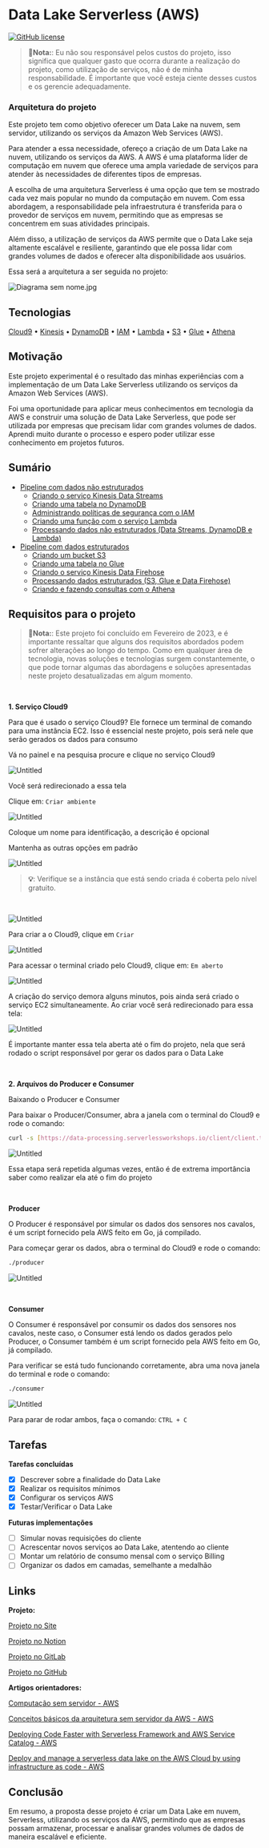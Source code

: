 # Data Lake Serverless (AWS)
[![GitHub license](https://img.shields.io/badge/license-MIT-blue.svg)](https://github.com/alexandremcastro/Data-Lake-Serverless-AWS/blob/main/LICENSE)

> **📝Nota:**: Eu não sou responsável pelos custos do projeto, isso significa que qualquer gasto que ocorra durante a realização do projeto, como utilização de serviços, não é de minha responsabilidade. É importante que você esteja ciente desses custos e os gerencie adequadamente.

### Arquitetura do projeto

Este projeto tem como objetivo oferecer um Data Lake na nuvem, sem servidor, utilizando os serviços da Amazon Web Services (AWS).

Para atender a essa necessidade, ofereço a criação de um Data Lake na nuvem, utilizando os serviços da AWS. A AWS é uma plataforma líder de computação em nuvem que oferece uma ampla variedade de serviços para atender às necessidades de diferentes tipos de empresas.

A escolha de uma arquitetura Serverless é uma opção que tem se mostrado cada vez mais popular no mundo da computação em nuvem. Com essa abordagem, a responsabilidade pela infraestrutura é transferida para o provedor de serviços em nuvem, permitindo que as empresas se concentrem em suas atividades principais.

Além disso, a utilização de serviços da AWS permite que o Data Lake seja altamente escalável e resiliente, garantindo que ele possa lidar com grandes volumes de dados e oferecer alta disponibilidade aos usuários.

Essa será a arquitetura a ser seguida no projeto:

![Diagrama sem nome.jpg](/Imagens/Diagrama_sem_nome.jpg)

## Tecnologias
[Cloud9](https://aws.amazon.com/pt/cloud9/) • [Kinesis](https://aws.amazon.com/pt/kinesis/) • [DynamoDB](https://aws.amazon.com/pt/dynamodb/) • [IAM](https://aws.amazon.com/pt/iam/) • [Lambda](https://aws.amazon.com/pt/lambda/) • [S3](https://aws.amazon.com/pt/s3/) • [Glue](https://aws.amazon.com/pt/glue/) • [Athena](https://aws.amazon.com/pt/athena/)

## Motivação
Este projeto experimental é o resultado das minhas experiências com a implementação de um Data Lake Serverless utilizando os serviços da Amazon Web Services (AWS).

Foi uma oportunidade para aplicar meus conhecimentos em tecnologia da AWS e construir uma solução de Data Lake Serverless, que pode ser utilizada por empresas que precisam lidar com grandes volumes de dados. Aprendi muito durante o processo e espero poder utilizar esse conhecimento em projetos futuros.

## Sumário
+ [Pipeline com dados não estruturados](/Documentos/PipelineNaoEstruturado.md#PipelineNaoEstruturado)
    + [Criando o serviço Kinesis Data Streams](/Documentos/PipelineNaoEstruturado.md#CriacaoDataStreams)
    + [Criando uma tabela no DynamoDB](/Documentos/PipelineNaoEstruturado.md#CriacaoDynamoDB)
    + [Administrando políticas de segurança com o IAM](/Documentos/PipelineNaoEstruturado.md#IAM)
    + [Criando uma função com o serviço Lambda](/Documentos/PipelineNaoEstruturado.md#FuncaoLambda)
    + [Processando dados não estruturados (Data Streams, DynamoDB e Lambda)](/Documentos/PipelineNaoEstruturado.md#ProcessandoNaoEstruturado)
+ [Pipeline com dados estruturados](/Documentos/PipelineEstruturado.md#PipelineEstruturados)
    + [Criando um bucket S3](/Documentos/PipelineEstruturado.md#S3)
    + [Criando uma tabela no Glue](/Documentos/PipelineEstruturado.md#Glue)
    + [Criando o serviço Kinesis Data Firehose](/Documentos/PipelineEstruturado.md#Firehose)
    + [Processando dados estruturados (S3, Glue e Data Firehose)](/Documentos/PipelineEstruturado.md#ProcessandoEstruturados)
    + [Criando e fazendo consultas com o Athena](/Documentos/PipelineEstruturado.md#Athena)

## Requisitos para o projeto
> **📝Nota:**: Este projeto foi concluído em Fevereiro de 2023, e é importante ressaltar que alguns dos requisitos abordados podem sofrer alterações ao longo do tempo. Como em qualquer área de tecnologia, novas soluções e tecnologias surgem constantemente, o que pode tornar algumas das abordagens e soluções apresentadas neste projeto desatualizadas em algum momento.


<br/>

**1. Serviço Cloud9**

Para que é usado o serviço Cloud9? Ele fornece um terminal de comando para uma instância EC2. Isso é essencial neste projeto, pois será nele que serão gerados os dados para consumo

Vá no painel e na pesquisa procure e clique no serviço Cloud9

![Untitled](/Imagens/Untitled.png)

Você será redirecionado a essa tela

Clique em: `Criar ambiente`

![Untitled](/Imagens/Untitled%201.png)

Coloque um nome para identificação, a descrição é opcional

Mantenha as outras opções em padrão

![Untitled](/Imagens/Untitled%202.png)

> **💡**: Verifique se a instância que está sendo criada é coberta pelo nível gratuito.

<br>

![Untitled](/Imagens/Untitled%203.png)

Para criar a o Cloud9, clique em `Criar`

![Untitled](/Imagens/Untitled%204.png)

Para acessar o terminal criado pelo Cloud9, clique em: `Em aberto`

![Untitled](/Imagens/Untitled%205.png)

A criação do serviço demora alguns minutos, pois ainda será criado o serviço EC2 simultaneamente. Ao criar você será redirecionado para essa tela:

![Untitled](/Imagens/Untitled%206.png)

É importante manter essa tela aberta até o fim do projeto, nela que será rodado o script responsável por gerar os dados para o Data Lake

<br>

**2. Arquivos do Producer e Consumer**

Baixando o Producer e Consumer

Para baixar o Producer/Consumer, abra a janela com o terminal do Cloud9 e rode o comando:

```bash
curl -s [https://data-processing.serverlessworkshops.io/client/client.tar](https://data-processing.serverlessworkshops.io/client/client.tar) | tar -xv
```

![Untitled](/Imagens/Untitled%207.png)

Essa etapa será repetida algumas vezes, então é de extrema importância saber como realizar ela até o fim do projeto

<br>

<b> Producer </b>

O Producer é responsável por simular os dados dos sensores nos cavalos, é um script fornecido pela AWS feito em Go, já compilado.

Para começar gerar os dados, abra o terminal do Cloud9 e rode o comando:

```bash
./producer
```

![Untitled](/Imagens/Untitled%208.png)

<br>

<b> Consumer </b>

O Consumer é responsável por consumir os dados dos sensores nos cavalos, neste caso, o Consumer está lendo os dados gerados pelo Producer, o Consumer também é um script fornecido pela AWS feito em Go, já compilado.

Para verificar se está tudo funcionando corretamente, abra uma nova janela do terminal e rode o comando:

```bash
./consumer
```

![Untitled](/Imagens/Untitled%209.png)

Para parar de rodar ambos, faça o comando: `CTRL + C`

## Tarefas

**Tarefas concluídas**
- [x] Descrever sobre a finalidade do Data Lake
- [x] Realizar os requisitos mínimos
- [x] Configurar os serviços AWS
- [x] Testar/Verificar o Data Lake

**Futuras implementações**
- [ ] Simular novas requisições do cliente
- [ ] Acrescentar novos serviços ao Data Lake, atentendo ao cliente
- [ ] Montar um relatório de consumo mensal com o serviço Billing
- [ ] Organizar os dados em camadas, semelhante a medalhão

## Links
**Projeto:**

[Projeto no Site](https://alexandre-castro.vercel.app/blog/datalake-serverless)

[Projeto no Notion](https://alexandremcastro.notion.site/02-2023-AWS-Data-Lake-Serverless-c8f8198221134364991976c26ee1a985)

[Projeto no GitLab](https://gitlab.com/alexandremcastro/Data-Lake-Serverless-AWS)

[Projeto no GitHub](https://github.com/alexandremcastro/Data-Lake-Serverless-AWS)

**Artigos orientadores:**

[Computação sem servidor - AWS](https://aws.amazon.com/pt/serverless/)

[Conceitos básicos da arquitetura sem servidor da AWS - AWS](https://aws.amazon.com/pt/serverless/getting-started/?serverless.sort-by=item.additionalFields.createdDate&serverless.sort-order=desc)

[Deploying Code Faster with Serverless Framework and AWS Service Catalog - AWS](https://aws.amazon.com/pt/blogs/apn/deploying-code-faster-with-serverless-framework-and-aws-service-catalog/)

[Deploy and manage a serverless data lake on the AWS Cloud by using infrastructure as code - AWS](https://docs.aws.amazon.com/prescriptive-guidance/latest/patterns/deploy-and-manage-a-serverless-data-lake-on-the-aws-cloud-by-using-infrastructure-as-code.html)

## Conclusão 
Em resumo, a proposta desse projeto é criar um Data Lake em nuvem, Serverless, utilizando os serviços da AWS, permitindo que as empresas possam armazenar, processar e analisar grandes volumes de dados de maneira escalável e eficiente.
